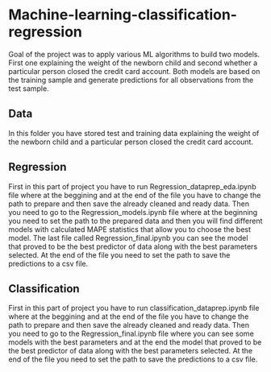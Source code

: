 # Machine-learning-classification-regression
Goal of the project was to apply various ML algorithms to build two models. First one explaining the weight of the newborn child and second whether a particular person closed the credit card account. Both models are based on the training sample and generate predictions for all observations from the test sample.

## Data
In this folder you have stored test and training data explaining the weight of the newborn child and a particular person closed the credit card account.

## Regression
First in this part of project you have to run Regression_dataprep_eda.ipynb file where at the beggining and at the end of the file you have to change the path to prepare and then save the already cleaned and ready data.
Then you need to go to the Regression_models.ipynb file where at the beginning you need to set the path to the prepared data and then you will find different models with calculated MAPE statistics that allow you to choose the best model.
The last file called Regression_final.ipynb you can see the model that proved to be the best predictor of data along with the best parameters selected. At the end of the file you need to set the path to save the predictions to a csv file.

## Classification
First in this part of project you have to run classification_dataprep.ipynb file where at the beggining and at the end of the file you have to change the path to prepare and then save the already cleaned and ready data.
Then you need to go to the Regression_final.ipynb file where you can see some models with the best parameters and at the end the model that proved to be the best predictor of data along with the best parameters selected. At the end of the file you need to set the path to save the predictions to a csv file.
